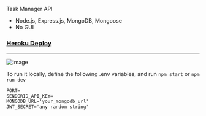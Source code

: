 Task Manager API

- Node.js, Express.js, MongoDB, Mongoose
- No GUI 

### [Heroku Deploy](https://matijao-task-manager.herokuapp.com)

---

![image](https://user-images.githubusercontent.com/46557266/132994824-a3062e7b-ab99-40e6-b55d-ace9e463f717.png)

To run it locally, define the following .env variables, and run `npm start` or `npm run dev`
```
PORT=
SENDGRID_API_KEY=
MONGODB_URL='your_mongodb_url'
JWT_SECRET='any random string'
```
